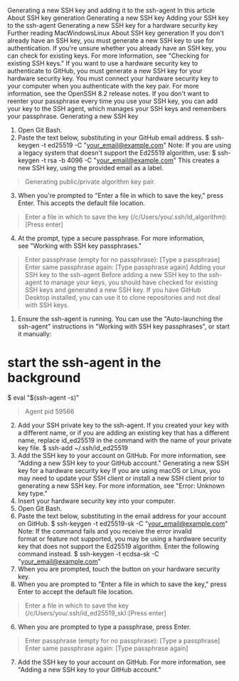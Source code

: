 Generating a new SSH key and adding it to the ssh-agent
In this article
About SSH key generation
Generating a new SSH key
Adding your SSH key to the ssh-agent
Generating a new SSH key for a hardware security key
Further reading
MacWindowsLinux
About SSH key generation
If you don't already have an SSH key, you must generate a new SSH key to use for authentication. If you're unsure whether you already have an SSH key, you can check for existing keys. For more information, see "Checking for existing SSH keys."
If you want to use a hardware security key to authenticate to GitHub, you must generate a new SSH key for your hardware security key. You must connect your hardware security key to your computer when you authenticate with the key pair. For more information, see the OpenSSH 8.2 release notes.
If you don't want to reenter your passphrase every time you use your SSH key, you can add your key to the SSH agent, which manages your SSH keys and remembers your passphrase.
Generating a new SSH key
1. Open Git Bash.
2. Paste the text below, substituting in your GitHub email address.
$ ssh-keygen -t ed25519 -C "your_email@example.com"
Note: If you are using a legacy system that doesn't support the Ed25519 algorithm, use:
$ ssh-keygen -t rsa -b 4096 -C "your_email@example.com"
This creates a new SSH key, using the provided email as a label.
> Generating public/private algorithm key pair.
3. When you're prompted to "Enter a file in which to save the key," press Enter. This accepts the default file location.
> Enter a file in which to save the key (/c/Users/you/.ssh/id_algorithm):[Press enter]
4. At the prompt, type a secure passphrase. For more information, see "Working with SSH key passphrases."
> Enter passphrase (empty for no passphrase): [Type a passphrase]
> Enter same passphrase again: [Type passphrase again]
Adding your SSH key to the ssh-agent
Before adding a new SSH key to the ssh-agent to manage your keys, you should have checked for existing SSH keys and generated a new SSH key.
If you have GitHub Desktop installed, you can use it to clone repositories and not deal with SSH keys.
1. Ensure the ssh-agent is running. You can use the "Auto-launching the ssh-agent" instructions in "Working with SSH key passphrases", or start it manually:
# start the ssh-agent in the background
$ eval "$(ssh-agent -s)"
> Agent pid 59566
2. Add your SSH private key to the ssh-agent. If you created your key with a different name, or if you are adding an existing key that has a different name, replace id_ed25519 in the command with the name of your private key file.
$ ssh-add ~/.ssh/id_ed25519
3. Add the SSH key to your account on GitHub. For more information, see "Adding a new SSH key to your GitHub account."
Generating a new SSH key for a hardware security key
If you are using macOS or Linux, you may need to update your SSH client or install a new SSH client prior to generating a new SSH key. For more information, see "Error: Unknown key type."
1. Insert your hardware security key into your computer.
2. Open Git Bash.
3. Paste the text below, substituting in the email address for your account on GitHub.
$ ssh-keygen -t ed25519-sk -C "your_email@example.com"
Note: If the command fails and you receive the error invalid format or feature not supported, you may be using a hardware security key that does not support the Ed25519 algorithm. Enter the following command instead.
$ ssh-keygen -t ecdsa-sk -C "your_email@example.com"
4. When you are prompted, touch the button on your hardware security key.
5. When you are prompted to "Enter a file in which to save the key," press Enter to accept the default file location.
> Enter a file in which to save the key (/c/Users/you/.ssh/id_ed25519_sk):[Press enter]
6. When you are prompted to type a passphrase, press Enter.
> Enter passphrase (empty for no passphrase): [Type a passphrase]
> Enter same passphrase again: [Type passphrase again]
7. Add the SSH key to your account on GitHub. For more information, see "Adding a new SSH key to your GitHub account."
